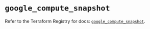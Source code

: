 # `google_compute_snapshot`

Refer to the Terraform Registry for docs: [`google_compute_snapshot`](https://registry.terraform.io/providers/hashicorp/google-beta/6.17.0/docs/resources/google_compute_snapshot).
